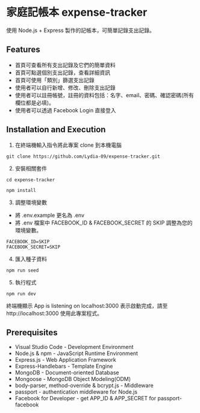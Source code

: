 # 家庭記帳本 expense-tracker
使用 Node.js + Express 製作的記帳本，可簡單記錄支出記錄。

## Features
- 首頁可查看所有支出記錄及它們的簡單資料
- 首頁可點選個別支出記錄，查看詳細資訊
- 首頁可使用「類別」篩選支出記錄
- 使用者可以自行新增、修改、刪除支出記錄
- 使用者可以註冊帳號，註冊的資料包括：名字、email、密碼、確認密碼(所有欄位都是必填)。
- 使用者可以透過 Facebook Login 直接登入

## Installation and Execution
1. 在終端機輸入指令將此專案 clone 到本機電腦
```
git clone https://github.com/Lydia-09/expense-tracker.git
```

2. 安裝相關套件
```
cd expense-tracker
```
```
npm install
```

3. 調整環境變數
- 將 .env.example 更名為 .env
- 將 .env 檔案中 FACEBOOK_ID & FACEBOOK_SECRET 的 SKIP 調整為您的環境變數。
```
FACEBOOK_ID=SKIP
FACEBOOK_SECRET=SKIP
```

4. 匯入種子資料
```
npm run seed
```

5. 執行程式
```
npm run dev
```
終端機顯示 App is listening on localhost:3000 表示啟動完成，請至 http://localhost:3000 使用此專案程式。

## Prerequisites
- Visual Studio Code - Development Environment
- Node.js & npm - JavaScript Runtime Environment
- Express.js - Web Application Framework
- Express-Handlebars - Template Engine
- MongoDB - Document-oriented Database
- Mongoose - MongoDB Object Modeling(ODM)
- body-parser, method-override & bcrypt.js - Middleware
- passport - authentication middleware for Node.js
- Facebook for Developer - get APP_ID & APP_SECRET for passport-facebook